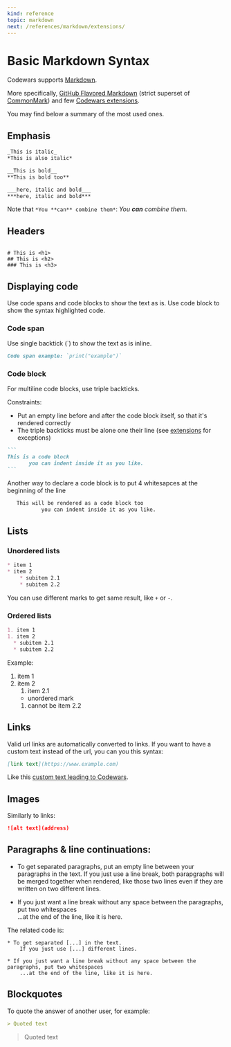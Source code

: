 ```yaml
---
kind: reference
topic: markdown
next: /references/markdown/extensions/
---
```




# Basic Markdown Syntax

Codewars supports [Markdown][wiki-markdown].

More specifically, [GitHub Flavored Markdown][gfm] (strict superset of [CommonMark][common-mark]) and few [Codewars extensions][extensions].

You may find below a summary of the most used ones.




## Emphasis

```markdown
_This is italic_
*This is also italic*

__This is bold__
**This is bold too**

___here, italic and bold___
***here, italic and bold***
```
Note that `*You **can** combine them*`: *You **can** combine them*.




## Headers

<pre><code>
# This is &lt;h1&gt;
## This is &lt;h2&gt;
### This is &lt;h3&gt;
</code></pre>



## Displaying code

Use code spans and code blocks to show the text as is. Use code block to show the syntax highlighted code.

### Code span

Use single backtick (\`) to show the text as is inline.

```markdown
Code span example: `print("example")`
```

### Code block

For multiline code blocks, use triple backticks.

Constraints:
   - Put an empty line before and after the code block itself, so that it's rendered correctly
   - The triple backticks must be alone one their line (see [extensions](./references/markdown/extensions/) for exceptions)

````markdown
```
This is a code block
       you can indent inside it as you like.
```
````

Another way to declare a code block is to put 4 whitesapces at the beginning of the line

````markdown
   This will be rendered as a code block too
           you can indent inside it as you like.

````




## Lists

### Unordered lists

```markdown
* item 1
* item 2
    * subitem 2.1
    * subitem 2.2
```

You can use different marks to get same result, like `+` or `-`.

### Ordered lists

```markdown
1. item 1
1. item 2
  * subitem 2.1
  * subitem 2.2
```

Example:

1. item 1
1. item 2
    1. item 2.1
    * unordered mark
    1. cannot be item 2.2



## Links

Valid url links are automatically converted to links. If you want to have a custom text instead of the url, you can you this syntax:

```markdown
[link text](https://www.example.com)
```

Like this [custom text leading to Codewars](https://www.codewars.com/dashboard).





## Images

Similarly to links:

```markdown
![alt text](address)
```



## Paragraphs & line continuations:

* To get separated paragraphs, put an empty line between your paragraphs in the text.
    If you just use a line break, both parapgraphs will be merged together when rendered, like those two lines even if they are written on two different lines.

* If you just want a line break without any space between the paragraphs, put two whitespaces  
    ...at the end of the line, like it is here.

The related code is:

```code
* To get separated [...] in the text.
    If you just use [...] different lines.

* If you just want a line break without any space between the paragraphs, put two whitespaces  
    ...at the end of the line, like it is here.
```




## Blockquotes

To quote the answer of another user, for example:

```markdown
> Quoted text
```

> Quoted text






<!--
TODO Finish this basic Markdown reference by listing most frequently used ones
TODO Add tutorial for writing readable comment with Markdown
TODO Add tutorial for formatting kata description
-->

[wiki-markdown]: https://en.wikipedia.org/wiki/Markdown
[common-mark]: https://commonmark.org/
[gfm]: https://github.github.com/gfm/
[extensions]: /references/markdown/extensions/

